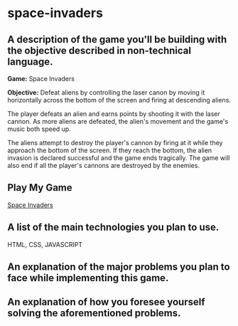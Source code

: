# space-invaders

## A description of the game you'll be building with the objective described in non-technical language.

**Game:** Space Invaders 


**Objective:** Defeat aliens by controlling the laser canon by moving it horizontally across the bottom of the screen and firing at descending aliens. 

The player defeats an alien and earns points by shooting it with the laser cannon. As more aliens are defeated, the alien's movement and the game's music both speed up. 

The aliens attempt to destroy the player's cannon by firing at it while they approach the bottom of the screen. If they reach the bottom, the alien invasion is declared successful and the game ends tragically. The game will also end if all the player's cannons are destroyed by the enemies. 


## Play My Game
[Space Invaders](http://itzamna-space-invadors.surge.sh/)

## A list of the main technologies you plan to use.
HTML, CSS, JAVASCRIPT 


## An explanation of the major problems you plan to face while implementing this game.




## An explanation of how you foresee yourself solving the aforementioned problems.
